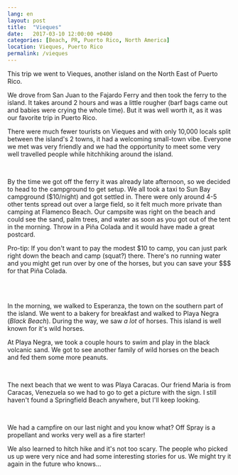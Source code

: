 ```yaml
---
lang: en
layout: post
title:  "Vieques"
date:   2017-03-10 12:00:00 +0400
categories: [Beach, PR, Puerto Rico, North America]
location: Vieques, Puerto Rico
permalink: /vieques
---
```


This trip we went to Vieques, another island on the North East of Puerto Rico.

We drove from San Juan to the Fajardo Ferry and then took the ferry to the island. It takes around 2 hours and was a little rougher (barf bags came out and babies were crying the whole time). But it was well worth it, as it was our favorite trip in Puerto Rico.

There were much fewer tourists on Vieques and with only 10,000 locals split between the island's 2 towns, it had a welcoming small-town vibe.  Everyone we met was very friendly and we had the opportunity to meet some very well travelled people while hitchhiking around the island.

<div class="post-image post-image--split">
    <img src="/img/vieques/13-ver@small.jpg" alt="" />
    <img src="/img/vieques/9-ver@small.jpg" alt="" />
</div>


By the time we got off the ferry it was already late afternoon, so we decided to head to the campground to get setup. We all took a taxi to Sun Bay campground ($10/night) and got settled in.  There were only around 4-5 other tents spread out over a large field, so it felt much more private than camping at Flamenco Beach.  Our campsite was right on the beach and could see the sand, palm trees, and water as soon as you got out of the tent in the morning. Throw in a Piña Colada and it would have made a great postcard.

Pro-tip: If you don't want to pay the modest $10 to camp, you can just park right down the beach and camp (squat?) there. There's no running water and you might get run over by one of the horses, but you can save your $$$ for that Piña Colada.

<div class="post-image">
    <img src="/img/vieques/4-hori@big.jpg" alt="" />
</div>

<div class="post-image post-image--split">
    <img src="/img/vieques/10-ver@small.jpg" alt="" />
    <img src="/img/vieques/14-ver@small.jpg" alt="" />
</div>
<div class="post-image">
    <img src="/img/vieques/8-hori@big.jpg" alt="" />
</div>
<div class="post-image post-image--split">
    <img src="/img/vieques/2-ver@small.jpg" alt="" />
    <img src="/img/vieques/3-ver@small.jpg" alt="" />
</div>
<div class="post-image">
    <img src="/img/vieques/7-hori@big.jpg" alt="" />
</div>

In the morning, we walked to Esperanza, the town on the southern part of the island. We went to a bakery for breakfast and walked to Playa Negra (*Black Beach*). During the way, we saw *a lot* of horses. This island is well known for it's wild horses.

At Playa Negra, we took a couple hours to swim and play in the black volcanic sand.  We got to see another family of wild horses on the beach and fed them some more peanuts.

<div class="post-image">
    <img src="/img/vieques/1-ver@big.jpg" alt="" />
</div>

<div class="post-image post-image--split">
    <img src="/img/vieques/5-ver@small.jpg" alt="" />
    <img src="/img/vieques/6-ver@small.jpg" alt="" />
</div>


The next beach that we went to was Playa Caracas.  Our friend Maria is from Caracas, Venezuela so we had to go to get a picture with the sign.  I still haven't found a Springfield Beach anywhere, but I'll keep looking.

<div class="post-image post-image--split">
    <img src="/img/vieques/11-ver@small.jpg" alt="" />
    <img src="/img/vieques/12-ver@small.jpg" alt="" />
</div>

We had a campfire on our last night and you know what? Off Spray is a propellant and works very well as a fire starter!

We also learned to hitch hike and it's not too scary. The people who picked us up were very nice and had some interesting stories for us.  We might try it again in the future who knows...
